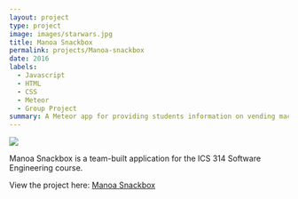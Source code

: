 ```yaml
---
layout: project
type: project
image: images/starwars.jpg
title: Manoa Snackbox
permalink: projects/Manoa-snackbox
date: 2016
labels:
  - Javascript
  - HTML
  - CSS
  - Meteor
  - Group Project
summary: A Meteor app for providing students information on vending machines on UH campus.
---
```


<img class="ui image" src="{{ site.baseurl }}/images/spacebattle.jpg">

Manoa Snackbox is a team-built application for the ICS 314 Software Engineering course. 

View the project here: [Manoa Snackbox](https://manoa-snackbox.github.io)




